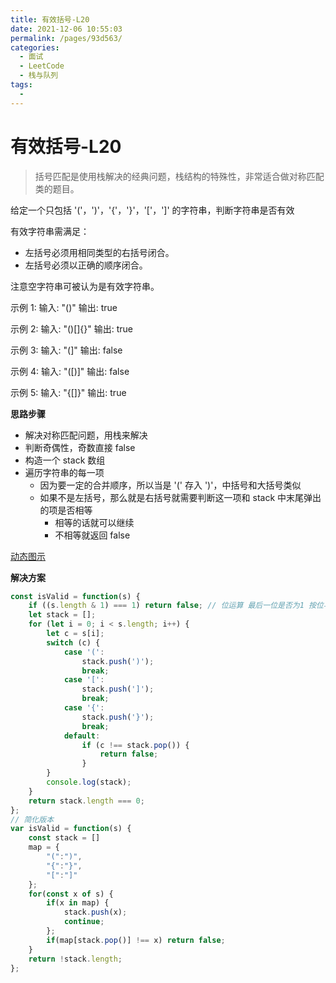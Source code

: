 ```yaml
---
title: 有效括号-L20
date: 2021-12-06 10:55:03
permalink: /pages/93d563/
categories:
  - 面试
  - LeetCode
  - 栈与队列
tags:
  - 
---
```


# 有效括号-L20

> 括号匹配是使用栈解决的经典问题，栈结构的特殊性，非常适合做对称匹配类的题目。

给定一个只包括 '('，')'，'{'，'}'，'['，']' 的字符串，判断字符串是否有效

有效字符串需满足：

- 左括号必须用相同类型的右括号闭合。
- 左括号必须以正确的顺序闭合。

注意空字符串可被认为是有效字符串。

示例 1:
输入: "()"
输出: true

示例 2:
输入: "()[]{}"
输出: true

示例 3:
输入: "(]"
输出: false

示例 4:
输入: "([)]"
输出: false

示例 5:
输入: "{[]}"
输出: true

**思路步骤**

- 解决对称匹配问题，用栈来解决
- 判断奇偶性，奇数直接 false
- 构造一个 stack 数组
- 遍历字符串的每一项
  - 因为要一定的合并顺序，所以当是 '(' 存入 ')'，中括号和大括号类似
  - 如果不是左括号，那么就是右括号就需要判断这一项和 stack 中末尾弹出的项是否相等
    - 相等的话就可以继续
    - 不相等就返回 false

[动态图示](https://code-thinking.cdn.bcebos.com/gifs/20.%E6%9C%89%E6%95%88%E6%8B%AC%E5%8F%B7.gif)

**解决方案**

```js
const isValid = function(s) {
    if ((s.length & 1) === 1) return false; // 位运算 最后一位是否为1 按位与 全为1才为1 否则为 0
    let stack = [];
    for (let i = 0; i < s.length; i++) {
        let c = s[i];
        switch (c) {
            case '(':
                stack.push(')');
                break;
            case '[':
                stack.push(']');
                break;
            case '{':
                stack.push('}');
                break;
            default:
                if (c !== stack.pop()) {
                    return false;
                }
        }
        console.log(stack);
    }
    return stack.length === 0;
};
// 简化版本
var isValid = function(s) {
    const stack = []
    map = {
        "(":")",
        "{":"}",
        "[":"]"
    };
    for(const x of s) {
        if(x in map) {
            stack.push(x);
            continue;
        };
        if(map[stack.pop()] !== x) return false;
    }
    return !stack.length;
};
```